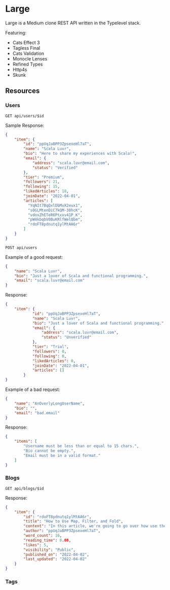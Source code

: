 # Large

Large is a Medium clone REST API written in the Typelevel stack.

Featuring:
- Cats Effect 3
- Tagless Final
- Cats Validation
- Monocle Lenses
- Refined Types
- Http4s
- Skunk

## Resources


### Users
`GET api/users/$id`

Sample Response:
```json
{
    "item": {
        "id": "ppUqJaBPP3ZpsexeHl7aT",
        "name": "Scala Luvr",
        "bio": "Here to share my experiences with Scala!",
        "email": {
            "address": "scala.luvr@email.com",
            "status": "Verified"
        },
        "tier": "Premium",
        "followers": 21,
        "following": 15,
        "likedArticles": 18,
        "joinDate": "2022-04-01",
        "articles": [
          "YqNIt7BqQxlDbMuX2eux1",
          "sOGLMtenDiC7kQM-38hcK",
          "vdoxZhETeR6Ptxxv41P_K",
          "pW4kbqbV0BuKRlfWelQbm",
          "rdoFT8pdnutq1ylMtAA6r"
        ]
    }
}
```

`POST api/users`

Example of a good request:

```json
{
    "name": "Scala Luvr",
    "bio": "Just a lover of Scala and functional programming.",
    "email": "scala.luvr@email.com"
}
```

Response:
```json
{
    "item": {
            "id": "ppUqJaBPP3ZpsexeHl7aT",
            "name": "Scala Luvr",
            "bio": "Just a lover of Scala and functional programming.",
            "email": {
                "address": "scala.luvr@email.com",
                "status": "Unverified"
            },
            "tier": "Trial",
            "followers": 0,
            "following": 0,
            "likedArticles": 0,
            "joinDate": "2022-04-01",
            "articles": []
        }
}
```

Example of a bad request:
```json
{
    "name": "AnOverlyLongUserName",
    "bio": "",
    "email": "bad.email"
}
```

Response:
```json
{
    "items": [
        "Username must be less than or equal to 15 chars.",
        "Bio cannot be empty.",
        "Email must be in a valid format."
    ]
}
```
### Blogs

`GET api/blogs/$id`

Response:
```json
{
    "item": {
        "id": "rdoFT8pdnutq1ylMtAA6r",
        "title": "How to Use Map, Filter, and Fold",
        "content": "In this article, we're going to go over how use the big three higher order functions...",
        "author": "ppUqJaBPP3ZpsexeHl7aT",
        "word_count": 16,
        "reading_time": 0.08,
        "likes": 5,
        "visibility": "Public",
        "published_on": "2022-04-02",
        "last_updated": "2022-04-02"
    }
}
```
### Tags
